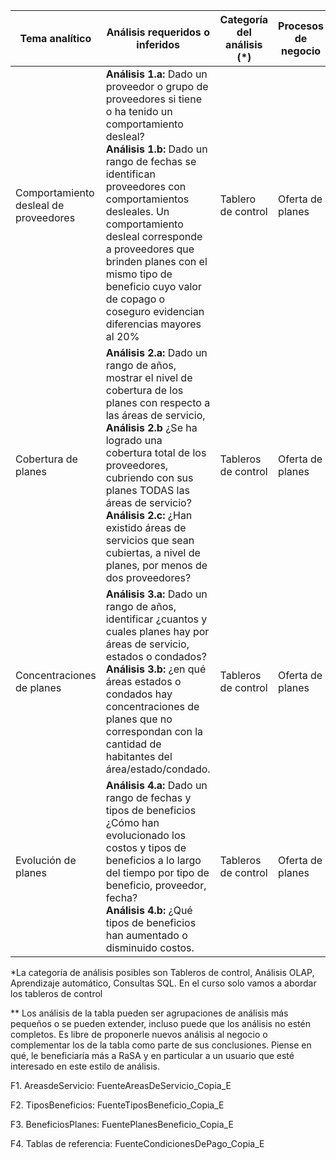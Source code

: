 | Tema analítico  | Análisis requeridos o inferidos | Categoría del análisis (*)  | Procesos de negocio | Fuentes de datos |
| ------------- | ------------- | ------------- | ------------- | ------------- | 
| Comportamiento desleal de proveedores   | **Análisis 1.a:** Dado un proveedor o grupo de proveedores si tiene o ha tenido un comportamiento desleal? <br>**Análisis 1.b:** Dado un rango de fechas se identifican proveedores con comportamientos desleales. Un comportamiento desleal corresponde a proveedores que brinden planes con el mismo tipo de beneficio cuyo valor de copago o coseguro evidencian diferencias mayores al 20%   | Tablero de control  | Oferta de planes  | F2. Beneficios (Tipos de beneficio y condiciones), F3. BeneficiosPlanes  |
| Cobertura de planes | **Análisis 2.a:** Dado un rango de años, mostrar el nivel de cobertura de los planes con respecto a las áreas de servicio, <br>**Análisis 2.b** ¿Se ha logrado una cobertura total de los proveedores, cubriendo con sus planes TODAS las áreas de servicio? <br>**Análisis 2.c:** ¿Han existido áreas de servicios que sean cubiertas, a nivel de planes, por  menos de dos proveedores?   |Tableros de control | Oferta de planes  | F1. GruposAreasdeServicio y areas de servicio, F3. BeneficiosPlanes  |
| Concentraciones de planes |**Análisis 3.a:** Dado un rango de años, identificar ¿cuantos y cuales planes hay por áreas de servicio, estados o condados?<br>**Análisis 3.b:** ¿en qué áreas estados o condados hay concentraciones de planes que no correspondan con la cantidad de habitantes del área/estado/condado.  | Tableros de control |Oferta de planes  | F1. GruposAreasdeServicio y areas de servicio, F3. Beneficios planes|
| Evolución de planes | **Análisis 4.a:** Dado un rango de fechas y tipos de beneficios ¿Cómo han evolucionado los costos y tipos de beneficios a lo largo del tiempo por tipo de beneficio, proveedor, fecha? <br>**Análisis 4.b:** ¿Qué tipos de beneficios han aumentado o disminuido costos.| Tableros de control |Oferta de planes  | F2. Beneficios (Tipos de beneficio y condiciones), F3. Beneficios planes|
 
*La categoría de análisis posibles son Tableros de control, Análisis OLAP, Aprendizaje automático, Consultas SQL. En el curso solo vamos a abordar los tableros de control

** Los análisis de la tabla pueden ser agrupaciones de análisis más pequeños o se pueden extender, incluso puede que los análisis no estén completos. Es libre de proponerle nuevos análisis al negocio o complementar los de la tabla como parte de sus conclusiones. Piense en qué, le beneficiaría más a RaSA y en particular a un usuario que esté interesado en este estilo de análisis.


F1. AreasdeServicio: FuenteAreasDeServicio_Copia_E

F2. TiposBeneficios: FuenteTiposBeneficio_Copia_E

F3. BeneficiosPlanes: FuentePlanesBeneficio_Copia_E

F4. Tablas de referencia: FuenteCondicionesDePago_Copia_E
